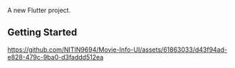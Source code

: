 

A new Flutter project.

## Getting Started


https://github.com/NITIN9694/Movie-Info-UI/assets/61863033/d43f94ad-e828-479c-9ba0-d3faddd512ea




